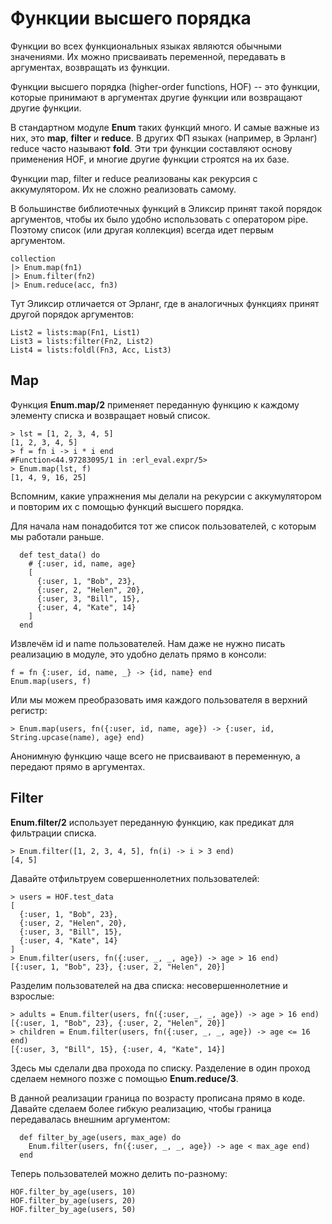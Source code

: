 # Функции высшего порядка

Функции во всех функциональных языках являются обычными значениями. Их можно присваивать переменной, передавать в аргументах, возвращать из функции.

Функции высшего порядка (higher-order functions, HOF) -- это функции, которые принимают в аргументах другие функции или возвращают другие функции.

В стандартном модуле **Enum** таких функций много. И самые важные из них, это **map**, **filter** и **reduce**. В других ФП языках (например, в Эрланг) reduce часто называют **fold**. Эти три функции составляют основу применения HOF, и многие другие функции строятся на их базе.

Функции map, filter и reduce реализованы как рекурсия с аккумулятором. Их не сложно реализовать самому.

В большинстве библиотечных функций в Эликсир принят такой порядок аргументов, чтобы их было удобно использовать с оператором pipe. Поэтому список (или другая коллекция) всегда идет первым аргументом.

```
collection
|> Enum.map(fn1)
|> Enum.filter(fn2)
|> Enum.reduce(acc, fn3)
```

Тут Эликсир отличается от Эрланг, где в аналогичных функциях принят другой порядок аргументов:

```
List2 = lists:map(Fn1, List1)
List3 = lists:filter(Fn2, List2)
List4 = lists:foldl(Fn3, Acc, List3)
```


## Map

Функция **Enum.map/2** применяет переданную функцию к каждому элементу списка и возвращает новый список.

```elixir-iex
> lst = [1, 2, 3, 4, 5]
[1, 2, 3, 4, 5]
> f = fn i -> i * i end
#Function<44.97283095/1 in :erl_eval.expr/5>
> Enum.map(lst, f)
[1, 4, 9, 16, 25]
```

Вспомним, какие упражнения мы делали на рекурсии с аккумулятором и повторим их с помощью функций высшего порядка.

Для начала нам понадобится тот же список пользователей, с которым мы работали раньше.

```elixir-iex
  def test_data() do
    # {:user, id, name, age}
    [
      {:user, 1, "Bob", 23},
      {:user, 2, "Helen", 20},
      {:user, 3, "Bill", 15},
      {:user, 4, "Kate", 14}
    ]
  end
```

Извлечём id и name пользователей. Нам даже не нужно писать реализацию в модуле, это удобно делать прямо в консоли:

```
f = fn {:user, id, name, _} -> {id, name} end
Enum.map(users, f)
```

Или мы можем преобразовать имя каждого пользователя в верхний регистр:

```
> Enum.map(users, fn({:user, id, name, age}) -> {:user, id, String.upcase(name), age} end)
```

Анонимную функцию чаще всего не присваивают в переменную, а передают прямо в аргументах.


## Filter

**Enum.filter/2** использует переданную функцию, как предикат для фильтрации списка.

```elixir-iex
> Enum.filter([1, 2, 3, 4, 5], fn(i) -> i > 3 end)
[4, 5]
```

Давайте отфильтруем совершеннолетних пользователей:

```elixir-iex
> users = HOF.test_data
[
  {:user, 1, "Bob", 23},
  {:user, 2, "Helen", 20},
  {:user, 3, "Bill", 15},
  {:user, 4, "Kate", 14}
]
> Enum.filter(users, fn({:user, _, _, age}) -> age > 16 end)
[{:user, 1, "Bob", 23}, {:user, 2, "Helen", 20}]
```

Разделим пользователей на два списка: несовершеннолетние и взрослые:

```elixir-iex
> adults = Enum.filter(users, fn({:user, _, _, age}) -> age > 16 end)
[{:user, 1, "Bob", 23}, {:user, 2, "Helen", 20}]
> children = Enum.filter(users, fn({:user, _, _, age}) -> age <= 16 end)
[{:user, 3, "Bill", 15}, {:user, 4, "Kate", 14}]
```

Здесь мы сделали два прохода по списку. Разделение в один проход сделаем немного позже с помощью **Enum.reduce/3**.

В данной реализации граница по возрасту прописана прямо в коде. Давайте сделаем более гибкую реализацию, чтобы граница передавалась внешним аргументом:

```
  def filter_by_age(users, max_age) do
    Enum.filter(users, fn({:user, _, _, age}) -> age < max_age end)
  end
```

Теперь пользователей можно делить по-разному:

```
HOF.filter_by_age(users, 10)
HOF.filter_by_age(users, 20)
HOF.filter_by_age(users, 50)
```
